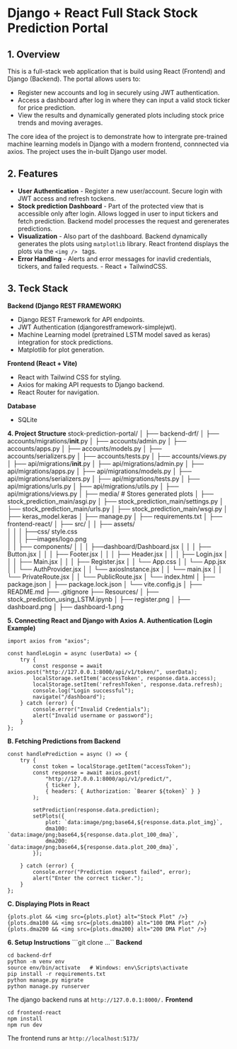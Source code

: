 # Django + React Full Stack Stock Prediction Portal

## 1. Overview

This is a full-stack web application that is build using React (Frontend) and Django (Backend). The portal allows users to:
- Register new accounts and log in securely using JWT authentication. 
-  Access a dashboard after log in where they can input a valid stock ticker for price prediction. 
- View the results and dynamically generated plots including stock price trends and moving averages. 

The core idea of the project is to demonstrate how to intergrate pre-trained machine learning models in Django with a modern frontend, connnected via axios. The project uses the in-built Django user model. 


## 2. Features

- **User Authentication** - Register a new user/account. Secure login with JWT access and refresh tockens. 
- **Stock prediction Dashboard** - Part of the protected view that is accessible only after login. Allows logged in user to input tickers and fetch prediction. Backend model processes the request and gerenerates predictions. 
- **Visualization** - Also part of the dashboard. Backend dynamically generates the plots using `matplotlib` library. React frontend displays the plots via the `<img /> ` tags. 
- **Error Handling** - Alerts and error messages for inavlid credentials, tickers, and failed requests.  - React + TailwindCSS.

## 3. Teck Stack 
**Backend (Django REST FRAMEWORK)**
- Django REST Framework for API endpoints.
- JWT Authentication (djangorestframework-simplejwt).
- Machine Learning model (pretrained LSTM model saved as keras) integration for stock predictions.
- Matplotlib for plot generation.

**Frontend (React + Vite)**
- React with Tailwind CSS for styling.
- Axios for making API requests to Django backend.
- React Router for navigation.

**Database**
- SQLite

**4. Project Structure**
stock-prediction-portal/
│
├── backend-drf/
│   ├── accounts/migrations/__init__.py
│   ├── accounts/admin.py
│   ├── accounts/apps.py
│   ├── accounts/models.py
│   ├── accounts/serializers.py
│   ├── accounts/tests.py
│   ├── accounts/views.py
│   ├── api/migrations/__init__.py
│   ├── api/migrations/admin.py
│   ├── api/migrations/apps.py
│   ├── api/migrations/models.py
│   ├── api/migrations/serializers.py
│   ├── api/migrations/tests.py
│   ├── api/migrations/urls.py
│   ├── api/migrations/utils.py
│   ├── api/migrations/views.py
│   ├── media/ # Stores generated plots
│   ├── stock_prediction_main/asgi.py
│   ├── stock_prediction_main/settings.py
│   ├── stock_prediction_main/urls.py
│   ├── stock_prediction_main/wsgi.py
│   ├── keras_model.keras
│   ├── manage.py
│   ├── requirements.txt
│
├── frontend-react/
│   ├── src/
│   │   ├── assets/  
│   │   │         ├──css/ style.css  
│   │   │         ├──images/logo.png        
│   │   ├── components/
│   │   │         ├──dashboard/Dashboard.jsx 
│   │   │         ├── Button.jsx
│   │   │         ├── Footer.jsx
│   │   │         ├── Header.jsx
│   │   │         ├── Login.jsx
│   │   │         ├── Main.jsx
│   │   │         ├── Register.jsx
│   │   └── App.css
│   │   └── App.jsx
│   │   └── AuthProvider.jsx
│   │   └── axiosInstance.jsx
│   │   └── main.jsx
│   │   └── PrivateRoute.jsx
│   │   └── PublicRoute.jsx
│   └── index.html
│   ├── package.json
│   ├── package.lock.json
│   └── vite.config.js
│
├── README.md
├── .gitignore
├── Resources/
│   ├── stock_prediction_using_LSTM.ipynb
│   ├── register.png
│   ├── dashboard.png
│   ├── dashboard-1.png




**5. Connecting React and Django with Axios**
**A. Authentication (Login Example)**

```
import axios from "axios";

const handleLogin = async (userData) => {
    try {
        const response = await axios.post("http://127.0.0.1:8000/api/v1/token/", userData);
        localStorage.setItem('accessToken', response.data.access);
        localStorage.setItem('refreshToken', response.data.refresh);
        console.log("Login successful");
        navigate("/dashboard");
    } catch (error) {
        console.error("Invalid Credentials");
        alert("Invalid username or password");
    }
};
```

**B. Fetching Predictions from Backend**
```
const handlePrediction = async () => {
    try {
        const token = localStorage.getItem("accessToken");
        const response = await axios.post(
            "http://127.0.0.1:8000/api/v1/predict/",
            { ticker },
            { headers: { Authorization: `Bearer ${token}` } }
        );

        setPrediction(response.data.prediction);
        setPlots({
            plot: `data:image/png;base64,${response.data.plot_img}`,
            dma100: `data:image/png;base64,${response.data.plot_100_dma}`,
            dma200: `data:image/png;base64,${response.data.plot_200_dma}`,
        });

    } catch (error) {
        console.error("Prediction request failed", error);
        alert("Enter the correct ticker.");
    }
};

```

**C. Displaying Plots in React**
```
{plots.plot && <img src={plots.plot} alt="Stock Plot" />}
{plots.dma100 && <img src={plots.dma100} alt="100 DMA Plot" />}
{plots.dma200 && <img src={plots.dma200} alt="200 DMA Plot" />}

```

**6. Setup Instructions**
```git clone ...``
**Backend**
```
cd backend-drf
python -m venv env
source env/bin/activate   # Windows: env\Scripts\activate
pip install -r requirements.txt
python manage.py migrate
python manage.py runserver
```
The django backend runs at ```http://127.0.0.1:8000/.```
**Frontend**
```
cd frontend-react
npm install
npm run dev
```

The frontend runs ar ```http://localhost:5173/```